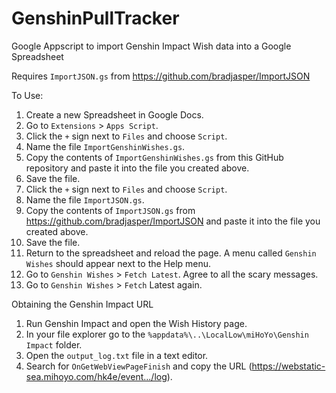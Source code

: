 # GenshinPullTracker
Google Appscript to import Genshin Impact Wish data into a Google Spreadsheet

Requires `ImportJSON.gs` from https://github.com/bradjasper/ImportJSON

To Use:
1. Create a new Spreadsheet in Google Docs.
2. Go to `Extensions` > `Apps Script`.
3. Click the `+` sign next to `Files` and choose `Script`.
4. Name the file `ImportGenshinWishes.gs`.
5. Copy the contents of `ImportGenshinWishes.gs` from this GitHub repository and paste it into the file you created above.
6. Save the file.
7. Click the `+` sign next to `Files` and choose `Script`.
8. Name the file `ImportJSON.gs`.
9. Copy the contents of `ImportJSON.gs` from https://github.com/bradjasper/ImportJSON and paste it into the file you created above.
10. Save the file.
11. Return to the spreadsheet and reload the page. A menu called `Genshin Wishes` should appear next to the Help menu.
12. Go to `Genshin Wishes` > `Fetch Latest`. Agree to all the scary messages.
13. Go to `Genshin Wishes` > `Fetch` Latest again.

Obtaining the Genshin Impact URL
1. Run Genshin Impact and open the Wish History page.
2. In your file explorer go to the `%appdata%\..\LocalLow\miHoYo\Genshin Impact` folder.
3. Open the `output_log.txt` file in a text editor.
4. Search for `OnGetWebViewPageFinish` and copy the URL (https://webstatic-sea.mihoyo.com/hk4e/event.../log).

